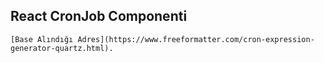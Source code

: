 ## React CronJob Componenti

```
[Base Alındığı Adres](https://www.freeformatter.com/cron-expression-generator-quartz.html).
```
